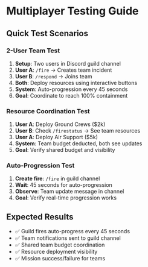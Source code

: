 # Multiplayer Testing Guide

## Quick Test Scenarios

### 2-User Team Test
1. **Setup**: Two users in Discord guild channel
2. **User A**: `/fire` → Creates team incident
3. **User B**: `/respond` → Joins team
4. **Both**: Deploy resources using interactive buttons
5. **System**: Auto-progression every 45 seconds
6. **Goal**: Coordinate to reach 100% containment

### Resource Coordination Test
1. **User A**: Deploy Ground Crews ($2k)
2. **User B**: Check `/firestatus` → See team resources
3. **User A**: Deploy Air Support ($5k) 
4. **System**: Team budget deducted, both see updates
5. **Goal**: Verify shared budget and visibility

### Auto-Progression Test
1. **Create fire**: `/fire` in guild channel
2. **Wait**: 45 seconds for auto-progression
3. **Observe**: Team update message in channel
4. **Goal**: Verify real-time progression works

## Expected Results
- ✅ Guild fires auto-progress every 45 seconds
- ✅ Team notifications sent to guild channel
- ✅ Shared team budget coordination
- ✅ Resource deployment visibility
- ✅ Mission success/failure for teams